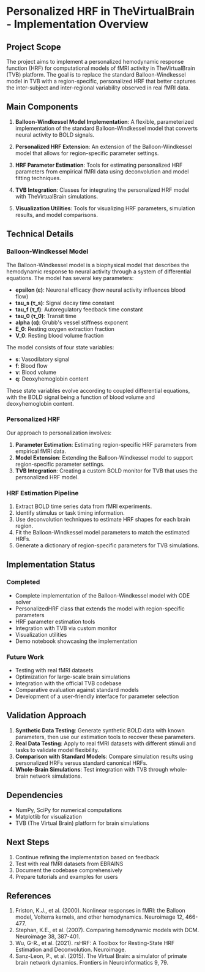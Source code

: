 # Personalized HRF in TheVirtualBrain - Implementation Overview

## Project Scope

The project aims to implement a personalized hemodynamic response function (HRF) for computational models of fMRI activity in TheVirtualBrain (TVB) platform. The goal is to replace the standard Balloon-Windkessel model in TVB with a region-specific, personalized HRF that better captures the inter-subject and inter-regional variability observed in real fMRI data.

## Main Components

1. **Balloon-Windkessel Model Implementation**: A flexible, parameterized implementation of the standard Balloon-Windkessel model that converts neural activity to BOLD signals.

2. **Personalized HRF Extension**: An extension of the Balloon-Windkessel model that allows for region-specific parameter settings.

3. **HRF Parameter Estimation**: Tools for estimating personalized HRF parameters from empirical fMRI data using deconvolution and model fitting techniques.

4. **TVB Integration**: Classes for integrating the personalized HRF model with TheVirtualBrain simulations.

5. **Visualization Utilities**: Tools for visualizing HRF parameters, simulation results, and model comparisons.

## Technical Details

### Balloon-Windkessel Model

The Balloon-Windkessel model is a biophysical model that describes the hemodynamic response to neural activity through a system of differential equations. The model has several key parameters:

- **epsilon (ε)**: Neuronal efficacy (how neural activity influences blood flow)
- **tau_s (τ_s)**: Signal decay time constant
- **tau_f (τ_f)**: Autoregulatory feedback time constant
- **tau_0 (τ_0)**: Transit time
- **alpha (α)**: Grubb's vessel stiffness exponent
- **E_0**: Resting oxygen extraction fraction
- **V_0**: Resting blood volume fraction

The model consists of four state variables:
- **s**: Vasodilatory signal
- **f**: Blood flow
- **v**: Blood volume
- **q**: Deoxyhemoglobin content

These state variables evolve according to coupled differential equations, with the BOLD signal being a function of blood volume and deoxyhemoglobin content.

### Personalized HRF

Our approach to personalization involves:

1. **Parameter Estimation**: Estimating region-specific HRF parameters from empirical fMRI data.
2. **Model Extension**: Extending the Balloon-Windkessel model to support region-specific parameter settings.
3. **TVB Integration**: Creating a custom BOLD monitor for TVB that uses the personalized HRF model.

### HRF Estimation Pipeline

1. Extract BOLD time series data from fMRI experiments.
2. Identify stimulus or task timing information.
3. Use deconvolution techniques to estimate HRF shapes for each brain region.
4. Fit the Balloon-Windkessel model parameters to match the estimated HRFs.
5. Generate a dictionary of region-specific parameters for TVB simulations.

## Implementation Status

### Completed

- Complete implementation of the Balloon-Windkessel model with ODE solver
- PersonalizedHRF class that extends the model with region-specific parameters
- HRF parameter estimation tools
- Integration with TVB via custom monitor
- Visualization utilities
- Demo notebook showcasing the implementation

### Future Work

- Testing with real fMRI datasets
- Optimization for large-scale brain simulations
- Integration with the official TVB codebase
- Comparative evaluation against standard models
- Development of a user-friendly interface for parameter selection

## Validation Approach

1. **Synthetic Data Testing**: Generate synthetic BOLD data with known parameters, then use our estimation tools to recover these parameters.
2. **Real Data Testing**: Apply to real fMRI datasets with different stimuli and tasks to validate model flexibility.
3. **Comparison with Standard Models**: Compare simulation results using personalized HRFs versus standard canonical HRFs.
4. **Whole-Brain Simulations**: Test integration with TVB through whole-brain network simulations.

## Dependencies

- NumPy, SciPy for numerical computations
- Matplotlib for visualization
- TVB (The Virtual Brain) platform for brain simulations

## Next Steps

1. Continue refining the implementation based on feedback
2. Test with real fMRI datasets from EBRAINS
3. Document the codebase comprehensively
4. Prepare tutorials and examples for users

## References

1. Friston, K.J., et al. (2000). Nonlinear responses in fMRI: the Balloon model, Volterra kernels, and other hemodynamics. Neuroimage 12, 466-477.
2. Stephan, K.E., et al. (2007). Comparing hemodynamic models with DCM. Neuroimage 38, 387-401.
3. Wu, G-R., et al. (2021). rsHRF: A Toolbox for Resting-State HRF Estimation and Deconvolution. Neuroimage.
4. Sanz-Leon, P., et al. (2015). The Virtual Brain: a simulator of primate brain network dynamics. Frontiers in Neuroinformatics 9, 79. 